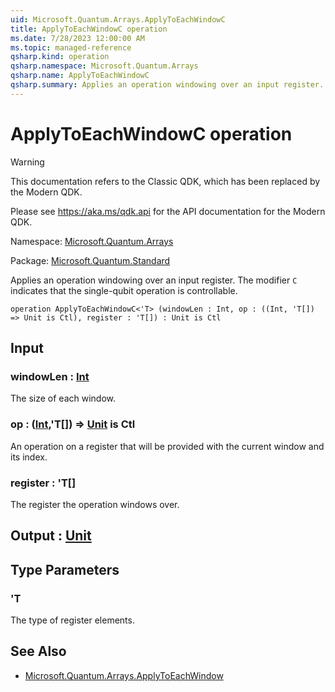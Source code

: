 ```yaml
---
uid: Microsoft.Quantum.Arrays.ApplyToEachWindowC
title: ApplyToEachWindowC operation
ms.date: 7/28/2023 12:00:00 AM
ms.topic: managed-reference
qsharp.kind: operation
qsharp.namespace: Microsoft.Quantum.Arrays
qsharp.name: ApplyToEachWindowC
qsharp.summary: Applies an operation windowing over an input register. The modifier `C` indicates that the single-qubit operation is controllable.
---
```


# ApplyToEachWindowC operation

> [!WARNING]
> This documentation refers to the Classic QDK, which has been replaced by the Modern QDK.
>
> Please see <https://aka.ms/qdk.api> for the API documentation for the Modern QDK.

Namespace: [Microsoft.Quantum.Arrays](xref:Microsoft.Quantum.Arrays)

Package: [Microsoft.Quantum.Standard](https://nuget.org/packages/Microsoft.Quantum.Standard)


Applies an operation windowing over an input register. The modifier `C` indicates that the single-qubit operation is controllable.

```qsharp
operation ApplyToEachWindowC<'T> (windowLen : Int, op : ((Int, 'T[]) => Unit is Ctl), register : 'T[]) : Unit is Ctl
```


## Input

### windowLen : [Int](xref:microsoft.quantum.qsharp.valueliterals#int-literals)

The size of each window.


### op : ([Int](xref:microsoft.quantum.qsharp.valueliterals#int-literals),'T[]) => [Unit](xref:microsoft.quantum.qsharp.valueliterals#unit-literal)  is Ctl

An operation on a register that will be provided with the current window and its index.


### register : 'T[]

The register the operation windows over.



## Output : [Unit](xref:microsoft.quantum.qsharp.valueliterals#unit-literal)



## Type Parameters

### 'T

The type of register elements.

## See Also

- [Microsoft.Quantum.Arrays.ApplyToEachWindow](xref:Microsoft.Quantum.Arrays.ApplyToEachWindow)